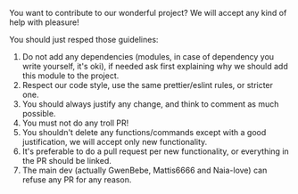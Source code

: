 You want to contribute to our wonderful project?
We will accept any kind of help with pleasure!

You should just resped those guidelines:

1. Do not add any dependencies (modules, in case of dependency you write yourself, it's oki), if needed ask first explaining why we should add this module to the project.
2. Respect our code style, use the same prettier/eslint rules, or stricter one.
3. You should always justify any change, and think to comment as much possible.
4. You must not do any troll PR!
5. You shouldn't delete any functions/commands except with a good justification, we will accept only new functionality.
6. It's preferable to do a pull request per new functionality, or everything in the PR should be linked.
7. The main dev (actually GwenBebe, Mattis6666 and Naia-love) can refuse any PR for any reason.
